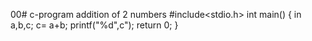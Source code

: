 00# c-program
addition of 2 numbers
#include<stdio.h>
int main()
{
in a,b,c;
c= a+b;
printf("%d",c");
return 0;
}
